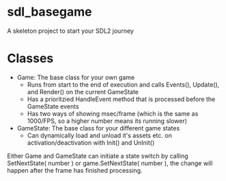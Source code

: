 # sdl_basegame

A skeleton project to start your SDL2 journey

# Classes

- Game: The base class for your own game
    - Runs from start to the end of execution and calls Events(), Update(), and Render() on the current GameState
    - Has a prioritzied HandleEvent method that is processed before the GameState events
    - Has two ways of showing msec/frame (which is the same as 1000/FPS, so a higher number means its running slower)
- GameState: The base class for your different game states
    - Can dynamically load and unload it's assets etc. on activation/deactivation with Init() and UnInit()

Either Game and GameState can initiate a state switch by calling SetNextState( number ) or game.SetNextState( number ), the change will happen after the frame has finished processing.
